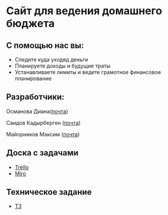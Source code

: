 # Сайт для ведения домашнего бюджета

## С помощью нас вы:
* Следите куда уходяд деньги
* Планируете доходы и будущие траты
* Устанавливаете лимиты и ведете грамотное финансовое планирование 



## Разработчики:

Османова Диана([почта](diana.osmanova36@gmail.com))

Саидов Кадырберген ([почта](Kadyr_saidov@mail.ru))

Майорников Максим ([почта](makc20161@gmail.com))

## Доска с задачами  
* [Trello](https://trello.com/b/O5dR8noj/%D0%BF%D1%80%D0%BE%D0%B5%D0%BA%D1%82-%D0%BF%D0%BE-%D1%82%D0%BF-family-budget)
* [Miro](https://miro.com/app/board/uXjVOFN7XPg=/)

##  Техническое задание
* [ТЗ](https://github.com/osmanovadiana/familybudget/blob/main/familybudget.pdf)



